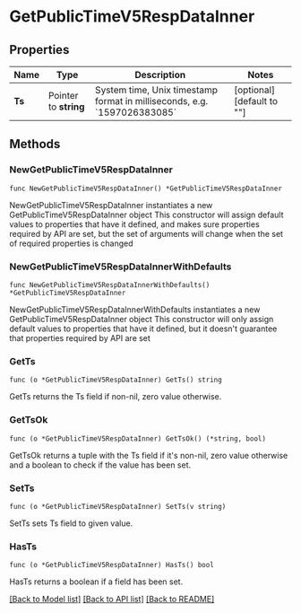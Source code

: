 # GetPublicTimeV5RespDataInner

## Properties

Name | Type | Description | Notes
------------ | ------------- | ------------- | -------------
**Ts** | Pointer to **string** | System time, Unix timestamp format in milliseconds, e.g. &#x60;1597026383085&#x60; | [optional] [default to ""]

## Methods

### NewGetPublicTimeV5RespDataInner

`func NewGetPublicTimeV5RespDataInner() *GetPublicTimeV5RespDataInner`

NewGetPublicTimeV5RespDataInner instantiates a new GetPublicTimeV5RespDataInner object
This constructor will assign default values to properties that have it defined,
and makes sure properties required by API are set, but the set of arguments
will change when the set of required properties is changed

### NewGetPublicTimeV5RespDataInnerWithDefaults

`func NewGetPublicTimeV5RespDataInnerWithDefaults() *GetPublicTimeV5RespDataInner`

NewGetPublicTimeV5RespDataInnerWithDefaults instantiates a new GetPublicTimeV5RespDataInner object
This constructor will only assign default values to properties that have it defined,
but it doesn't guarantee that properties required by API are set

### GetTs

`func (o *GetPublicTimeV5RespDataInner) GetTs() string`

GetTs returns the Ts field if non-nil, zero value otherwise.

### GetTsOk

`func (o *GetPublicTimeV5RespDataInner) GetTsOk() (*string, bool)`

GetTsOk returns a tuple with the Ts field if it's non-nil, zero value otherwise
and a boolean to check if the value has been set.

### SetTs

`func (o *GetPublicTimeV5RespDataInner) SetTs(v string)`

SetTs sets Ts field to given value.

### HasTs

`func (o *GetPublicTimeV5RespDataInner) HasTs() bool`

HasTs returns a boolean if a field has been set.


[[Back to Model list]](../README.md#documentation-for-models) [[Back to API list]](../README.md#documentation-for-api-endpoints) [[Back to README]](../README.md)


